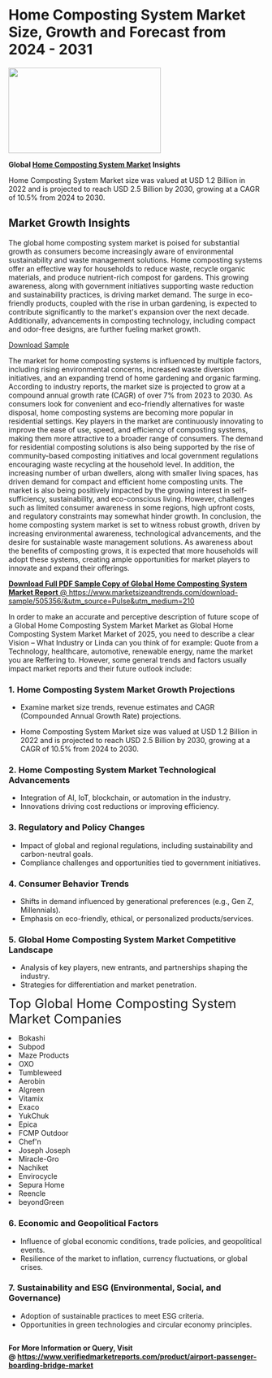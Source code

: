 <H1>Home Composting System Market Size, Growth and Forecast from 2024 - 2031</H1><img class="aligncenter size-medium wp-image-584254" src="https://thirdeyenews.in/wp-content/uploads/2024/09/Global-Market-Research-300x168.jpeg" alt="" width="300" height="168" /><p><strong>Global&nbsp;<a href="https://www.marketsizeandtrends.com/download-sample/505356/&amp;utm_source=Pulse&amp;utm_medium=210">Home Composting System Market</a> Insights</strong></p><p>Home Composting System Market size was valued at USD 1.2 Billion in 2022 and is projected to reach USD 2.5 Billion by 2030, growing at a CAGR of 10.5% from 2024 to 2030.</p><p><h2>Market Growth Insights</h2> <p>The global home composting system market is poised for substantial growth as consumers become increasingly aware of environmental sustainability and waste management solutions. Home composting systems offer an effective way for households to reduce waste, recycle organic materials, and produce nutrient-rich compost for gardens. This growing awareness, along with government initiatives supporting waste reduction and sustainability practices, is driving market demand. The surge in eco-friendly products, coupled with the rise in urban gardening, is expected to contribute significantly to the market's expansion over the next decade. Additionally, advancements in composting technology, including compact and odor-free designs, are further fueling market growth.</p> <p><a href="#">Download Sample</a></p> <p>The market for home composting systems is influenced by multiple factors, including rising environmental concerns, increased waste diversion initiatives, and an expanding trend of home gardening and organic farming. According to industry reports, the market size is projected to grow at a compound annual growth rate (CAGR) of over 7% from 2023 to 2030. As consumers look for convenient and eco-friendly alternatives for waste disposal, home composting systems are becoming more popular in residential settings. Key players in the market are continuously innovating to improve the ease of use, speed, and efficiency of composting systems, making them more attractive to a broader range of consumers. The demand for residential composting solutions is also being supported by the rise of community-based composting initiatives and local government regulations encouraging waste recycling at the household level. In addition, the increasing number of urban dwellers, along with smaller living spaces, has driven demand for compact and efficient home composting units. The market is also being positively impacted by the growing interest in self-sufficiency, sustainability, and eco-conscious living. However, challenges such as limited consumer awareness in some regions, high upfront costs, and regulatory constraints may somewhat hinder growth. In conclusion, the home composting system market is set to witness robust growth, driven by increasing environmental awareness, technological advancements, and the desire for sustainable waste management solutions. As awareness about the benefits of composting grows, it is expected that more households will adopt these systems, creating ample opportunities for market players to innovate and expand their offerings. <p><a href="#"></p><p><span class=""><strong>Download Full PDF Sample Copy of Global Home Composting System Market Report</strong> @ <a href="https://www.marketsizeandtrends.com/download-sample/505356/&amp;utm_source=Pulse&amp;utm_medium=210" target="_blank">https://www.marketsizeandtrends.com/download-sample/505356/&amp;utm_source=Pulse&amp;utm_medium=210</a></span></p><p>In order to make an accurate and perceptive description of future scope of a Global&nbsp;Home Composting System Market Market as Global&nbsp;Home Composting System Market Market of 2025, you need to describe a clear Vision &ndash; What Industry or Linda can you think of for example: Quote from a Technology, healthcare, automotive, renewable energy, name the market you are Reffering to. However, some general trends and factors usually impact market reports and their future outlook include:</p><h3>1.&nbsp;<strong>Home Composting System Market Growth Projections</strong></h3><ul><li>Examine market size trends, revenue estimates and CAGR (Compounded Annual Growth Rate) projections.</li><li><p>Home Composting System Market size was valued at USD 1.2 Billion in 2022 and is projected to reach USD 2.5 Billion by 2030, growing at a CAGR of 10.5% from 2024 to 2030.</p></li></ul><h3>2.&nbsp;<strong>Home Composting System Market Technological Advancements</strong></h3><ul><li>Integration of AI, IoT, blockchain, or automation in the industry.</li><li>Innovations driving cost reductions or improving efficiency.</li></ul><h3>3.&nbsp;<strong>Regulatory and Policy Changes</strong></h3><ul><li>Impact of global and regional regulations, including sustainability and carbon-neutral goals.</li><li>Compliance challenges and opportunities tied to government initiatives.</li></ul><h3>4.&nbsp;<strong>Consumer Behavior Trends</strong></h3><ul><li>Shifts in demand influenced by generational preferences (e.g., Gen Z, Millennials).</li><li>Emphasis on eco-friendly, ethical, or personalized products/services.</li></ul><h3>5.&nbsp;<strong>Global Home Composting System Market Competitive Landscape</strong></h3><ul><li>Analysis of key players, new entrants, and partnerships shaping the industry.</li><li>Strategies for differentiation and market penetration.</li></ul><p data-pm-slice="1 1 []"><span style="color: inherit; font-family: inherit; font-size: 25px;">Top Global Home Composting System Market Companies</span></p><div class="" data-test-id=""><p><li>Bokashi</li><li> Subpod</li><li> Maze Products</li><li> OXO</li><li> Tumbleweed</li><li> Aerobin</li><li> Algreen</li><li> Vitamix</li><li> Exaco</li><li> YukChuk</li><li> Epica</li><li> FCMP Outdoor</li><li> Chef'n</li><li> Joseph Joseph</li><li> Miracle-Gro</li><li> Nachiket</li><li> Envirocycle</li><li> Sepura Home</li><li> Reencle</li><li> beyondGreen</li></p></div><h3>6.&nbsp;<strong>Economic and Geopolitical Factors</strong></h3><ul><li>Influence of global economic conditions, trade policies, and geopolitical events.</li><li>Resilience of the market to inflation, currency fluctuations, or global crises.</li></ul><h3>7.&nbsp;<strong>Sustainability and ESG (Environmental, Social, and Governance)</strong></h3><ul><li>Adoption of sustainable practices to meet ESG criteria.</li><li>Opportunities in green technologies and circular economy principles.</li></ul><h2><strong style="font-size: 14px;">For More Information or Query, Visit @&nbsp;</strong><a style="background-color: #ffffff; font-size: 14px;" href="https://www.marketsizeandtrends.com/report/home-composting-system-market/" target="_blank">https://www.verifiedmarketreports.com/product/airport-passenger-boarding-bridge-market</a></h2>
